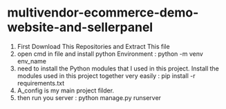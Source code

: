 # multivendor-ecommerce-demo-website-and-sellerpanel


1. First Download This Repositories and Extract This file
2. open cmd in file and install python Environment : python -m venv env_name
3. need to install the Python modules that I used in this project. Install the modules used in this project together very easily : pip install -r requirements.txt
4. A_config is my main project filder.
5. then run you server : python manage.py runserver
